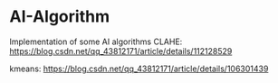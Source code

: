 # AI-Algorithm
Implementation of some AI algorithms
CLAHE:
https://blog.csdn.net/qq_43812171/article/details/112128529

kmeans:
https://blog.csdn.net/qq_43812171/article/details/106301439
